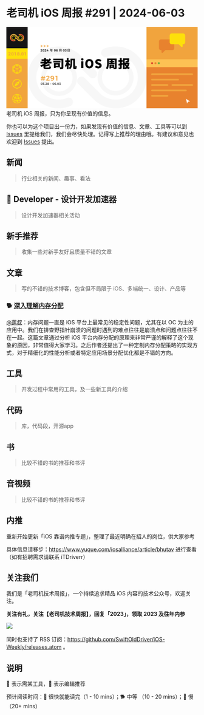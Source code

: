 # 老司机 iOS 周报 #291 | 2024-06-03

![ios-weekly](https://github.com/SwiftOldDriver/iOS-Weekly/blob/master/assets/weekly-header/291.jpg?raw=true)
老司机 iOS 周报，只为你呈现有价值的信息。

你也可以为这个项目出一份力，如果发现有价值的信息、文章、工具等可以到 [Issues](https://github.com/SwiftOldDriver/iOS-Weekly/issues) 里提给我们，我们会尽快处理。记得写上推荐的理由哦。有建议和意见也欢迎到 [Issues](https://github.com/SwiftOldDriver/iOS-Weekly/issues) 提出。

## 新闻

> 行业相关的新闻、趣事、看法

##  Developer - 设计开发加速器

> 设计开发加速器相关活动

## 新手推荐

> 收集一些对新手友好且质量不错的文章

## 文章

> 写的不错的技术博客，包含但不局限于 iOS、多端统一、设计、产品等

### 🐕 [深入理解内存分配](http://djs66256.github.io/2018/04/04/2018-04-04-%E6%B7%B1%E5%85%A5%E7%90%86%E8%A7%A3%E5%86%85%E5%AD%98%E5%88%86%E9%85%8D/)
[@莲叔](https://github.com/aaaron7)：内存问题一直是 iOS 平台上最常见的稳定性问题，尤其在以 OC 为主的应用中。我们在排查野指针崩溃的问题时遇到的难点往往是崩溃点和问题点往往不在一起。这篇文章通过分析 iOS 平台内存分配的原理来非常严谨的解释了这个现象的原因，非常值得大家学习。之后作者还提出了一种定制内存分配策略的实现方式，对于精细化的性能分析或者特定应用场景分配优化都是不错的方向。

## 工具

> 开发过程中常用的工具，及一些新工具的介绍

## 代码

> 库，代码段，开源app

## 书

> 比较不错的书的推荐和书评

## 音视频

> 比较不错的书的推荐和书评

## 内推

重新开始更新「iOS 靠谱内推专题」，整理了最近明确在招人的岗位，供大家参考

具体信息请移步：https://www.yuque.com/iosalliance/article/bhutav 进行查看（如有招聘需求请联系 iTDriverr）

## 关注我们

我们是「老司机技术周报」，一个持续追求精品 iOS 内容的技术公众号，欢迎关注。

**关注有礼，关注【老司机技术周报】，回复「2023」，领取 2023 及往年内参**

![](https://github.com/SwiftOldDriver/iOS-Weekly/blob/master/assets/qrcode_for_wechat.jpg?raw=true)

同时也支持了 RSS 订阅：https://github.com/SwiftOldDriver/iOS-Weekly/releases.atom 。

## 说明

🚧 表示需某工具，🌟 表示编辑推荐

预计阅读时间：🐎 很快就能读完（1 - 10 mins）；🐕 中等 （10 - 20 mins）；🐢 慢（20+ mins）
